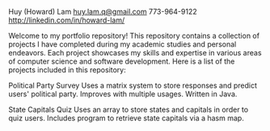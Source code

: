 Huy (Howard) Lam
huy.lam.q@gmail.com
773-964-9122
http://linkedin.com/in/howard-lam/

Welcome to my portfolio repository! This repository contains a collection of projects I have completed during my academic studies and personal endeavors. Each project showcases my skills and expertise in various areas of computer science and software development. Here is a list of the projects included in this repository:

Political Party Survey
Uses a matrix system to store responses and predict users' political party. Improves with multiple usages.
Written in Java.

State Capitals Quiz
Uses an array to store states and capitals in order to quiz users.
Includes program to retrieve state capitals via a hasm map.


